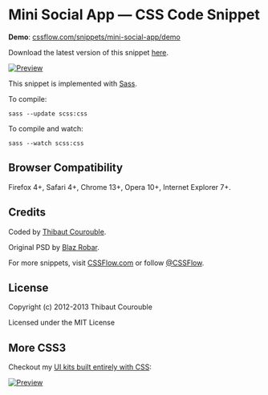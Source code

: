 # Mini Social App — CSS Code Snippet

**Demo**: [cssflow.com/snippets/mini-social-app/demo](http://www.cssflow.com/snippets/mini-social-app/demo)

Download the latest version of this snippet [here](http://www.cssflow.com/snippets/mini-social-app.zip).

[![Preview](http://cdn.cssflow.com/snippets/mini-social-app/preview-580.png)](http://www.cssflow.com/snippets/mini-social-app)

This snippet is implemented with [Sass](https://github.com/nex3/sass).

To compile:

`sass --update scss:css`

To compile and watch:

`sass --watch scss:css`

## Browser Compatibility

Firefox 4+, Safari 4+, Chrome 13+, Opera 10+, Internet Explorer 7+.

## Credits

Coded by [Thibaut Courouble](http://thibaut.me).

Original PSD by [Blaz Robar](http://www.blazrobar.com/2012/free-psd-files/mini-social-app-design/).

For more snippets, visit [CSSFlow.com](http://www.cssflow.com) or follow [@CSSFlow](https://twitter.com/CSSFlow).

## License

Copyright (c) 2012-2013 Thibaut Courouble

Licensed under the MIT License

## More CSS3

Checkout my [UI kits built entirely with CSS](http://www.cssflow.com/ui-kits):

[![Preview](http://cdn.cssflow.com/kits/all_kits_preview_850.jpg)](http://www.cssflow.com/ui-kits)
